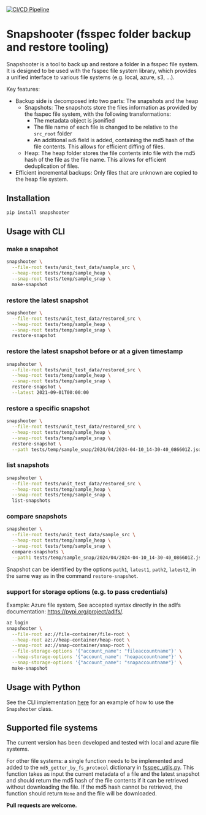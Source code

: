 [![CI/CD Pipeline](https://github.com/jeromerg/snapshooter/actions/workflows/cicd.yml/badge.svg)](https://github.com/jeromerg/snapshooter/actions/workflows/cicd.yml)

# Snapshooter (fsspec folder backup and restore tooling)

Snapshooter is a tool to back up and restore a folder in a fsspec file system. It is designed to be used with the 
fsspec file system library, which provides a unified interface to various file systems (e.g. local, azure, s3, ...).

Key features:
- Backup side is decomposed into two parts: The snapshots and the heap
  - Snapshots: The snapshots store the files information as provided by the fsspec file system, with the following transformations: 
    - The metadata object is jsonified
    - The file name of each file is changed to be relative to the `src_root` folder 
    - An additional `md5` field is added, containing the md5 hash of the file contents. This allows for efficient diffing of files.
  - Heap: The heap folder stores the file contents into file with the md5 hash of the file as the file name. This allows 
    for efficient deduplication of files.
- Efficient incremental backups: Only files that are unknown are copied to the heap file system.

## Installation

```bash
pip install snapshooter
```

## Usage with CLI

### make a snapshot

```bash
snapshooter \
  --file-root tests/unit_test_data/sample_src \
  --heap-root tests/temp/sample_heap \
  --snap-root tests/temp/sample_snap \
  make-snapshot
```

### restore the latest snapshot 

```bash
snapshooter \
  --file-root tests/unit_test_data/restored_src \
  --heap-root tests/temp/sample_heap \
  --snap-root tests/temp/sample_snap \
  restore-snapshot
```
  
### restore the latest snapshot before or at a given timestamp

```bash
snapshooter \
  --file-root tests/unit_test_data/restored_src \
  --heap-root tests/temp/sample_heap \
  --snap-root tests/temp/sample_snap \
  restore-snapshot \
  --latest 2021-09-01T00:00:00  
```

### restore a specific snapshot

```bash
snapshooter \
  --file-root tests/unit_test_data/restored_src \
  --heap-root tests/temp/sample_heap \
  --snap-root tests/temp/sample_snap \
  restore-snapshot \
  --path tests/temp/sample_snap/2024/04/2024-04-10_14-30-40_086601Z.jsonl.gz  
```

### list snapshots

```bash
snapshooter \
  --file-root tests/unit_test_data/restored_src \
  --heap-root tests/temp/sample_heap \
  --snap-root tests/temp/sample_snap \
  list-snapshots
```

### compare snapshots

```bash
snapshooter \
  --file-root tests/unit_test_data/sample_src \
  --heap-root tests/temp/sample_heap \
  --snap-root tests/temp/sample_snap \
  compare-snapshots \
  --path1 tests/temp/sample_snap/2024/04/2024-04-10_14-30-40_086601Z.jsonl.gz \
```

Snapshot can be identified by the options `path1`, `latest1`, `path2`, `latest2`, in the same way as in the 
command `restore-snapshot`.
  
### support for storage options (e.g. to pass credentials)

Example: Azure file system, See accepted syntax directly in the adlfs documentation: https://pypi.org/project/adlfs/.

```bash
az login
snapshooter \
  --file-root az://file-container/file-root \
  --heap-root az://heap-container/heap-root \
  --snap-root az://snap-container/snap-root \
  --file-storage-options '{"account_name": "fileaccountname"}' \
  --heap-storage-options '{"account_name": "heapaccountname"}' \
  --snap-storage-options '{"account_name": "snapaccountname"}' \
  make-snapshot
```

## Usage with Python

See the CLI implementation [here](snapshooter/cli.py) for an example of how to use the `Snapshooter` class.

## Supported file systems

The current version has been developed and tested with local and azure file systems. 

For other file systems: a single function needs to be implemented and added to the 
`md5_getter_by_fs_protocol` dictionary in [fsspec_utils.py](snapshooter/fsspec_utils.py). This function takes as input
the current metadata of a file and the latest snapshot and should return the md5 hash of the file contents if it can be
retrieved without downloading the file. If the md5 hash cannot be retrieved, the function should return `None` and the
file will be downloaded.

**Pull requests are welcome.**
